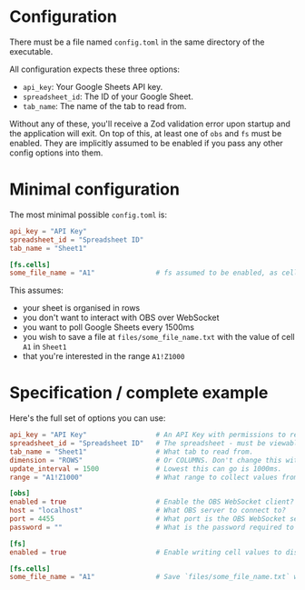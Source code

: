 # Configuration
There must be a file named `config.toml` in the same directory of the executable.

All configuration expects these three options:
- `api_key`: Your Google Sheets API key.
- `spreadsheet_id`: The ID of your Google Sheet.
- `tab_name`: The name of the tab to read from.

Without any of these, you'll receive a Zod validation error upon startup and the application will exit.
On top of this, at least one of `obs` and `fs` must be enabled. They are implicitly assumed to be enabled if you pass any other config options into them.

# Minimal configuration

The most minimal possible `config.toml` is:
```toml
api_key = "API Key"
spreadsheet_id = "Spreadsheet ID"
tab_name = "Sheet1"

[fs.cells]
some_file_name = "A1"               # fs assumed to be enabled, as cells are configured.
```

This assumes:
- your sheet is organised in rows
- you don't want to interact with OBS over WebSocket
- you want to poll Google Sheets every 1500ms
- you wish to save a file at `files/some_file_name.txt` with the value of cell `A1` in `Sheet1`
- that you're interested in the range `A1!Z1000`

# Specification / complete example

Here's the full set of options you can use:
```toml
api_key = "API Key"                 # An API Key with permissions to read from your Google Sheet.
spreadsheet_id = "Spreadsheet ID"   # The spreadsheet - must be viewable by anyone with a link.
tab_name = "Sheet1"                 # What tab to read from.
dimension = "ROWS"                  # Or COLUMNS. Don't change this without good reason.
update_interval = 1500              # Lowest this can go is 1000ms.
range = "A1!Z1000"                  # What range to collect values from. Best left alone.

[obs]
enabled = true                      # Enable the OBS WebSocket client?
host = "localhost"                  # What OBS server to connect to?
port = 4455                         # What port is the OBS WebSocket server running on?
password = ""                       # What is the password required to connect?

[fs]
enabled = true                      # Enable writing cell values to disk?

[fs.cells]
some_file_name = "A1"               # Save `files/some_file_name.txt` with the contents of whatever is in cell A1.
```